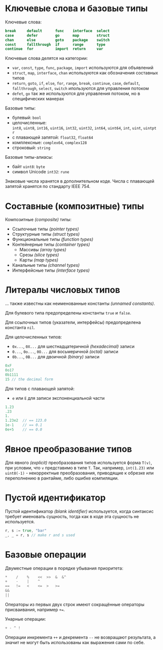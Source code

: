 # Ключевые слова и базовые типы

Ключевые слова:
```go
break     default      func    interface  select
case      defer        go      map        struct
chan      else         goto    package    switch
const     fallthrough  if      range      type
continue  for          import  return     var
```

Ключевые слова делятся на категории:
- `var`, `const`, `type`, `func`, `package`, `import` используются для объявлений
- `struct`, `map`, `interface`, `chan` используются как обозначения составных типов
- `return`, `goto`, `if`, `else`, `for`, `range`, `break`, `continue`, `case`, `default`, `fallthrough`, `select`, `switch` ипользуются для управления потоком
- `defet`, `go` так же используются для управления потоком, но в специфических манерах

Базовые типы:
- булевый: `bool`
- целочисленные: `int8`, `uint8`, `int16`, `uint16`, `int32`, `uint32`, `int64`, `uint64`, `int`, `uint`, `uintptr`
- с плавающей запятой: `float32`, `float64`
- комплексные: `complex64`, `complex128`
- строковый: `string`

Базовые типы-алиасы:
- байт `uint8`: `byte`
- символ Unicode `int32`: `rune`

Знаковые числа хранятся в дополнительном коде.
Числа с плавающей запятой хранятся по стандарту IEEE 754.

# Составные (композитные) типы
Композитные *(composite)* типы:
- Ссылочные типы *(pointer types)*
- Структурные типы *(struct types)*
- Функциональные типы *(function types)*
- Контейнерные типы *(container types)*
	- Массивы *(array types)*
	- Срезы *(slice types)*
	- Карты *(map types)*
- Канальные типы *(channel types)*
- Интерфейсные типы *(interface types)*
# Литералы числовых типов
... также известны как неименованные константы *(unnamed constants)*.

Для булевого типа предопределены константы `true` и `false`.

Для ссылочных типов (указатели, интерфейсы) предопределена константа `nil`.

Для целочисленных типов:
- `0x...`, `0X...` для шестнадцатеричной *(hexadecimal)* записи
- `0...`, `0o...`, `0O...` для восьмеричной *(octal)* записи
- `0b...`, `0B...` для двоичной *(binary)* записи

```go
0xF
0o17
0b1111
15 // the decimal form
```

Для типов с плавающей запятой:
- `e` или `E` для записи экспоненциальной части

```go
1.23
.23
1.
1.23e2  // == 123.0
1e-1    // == 0.1
0e+5    // == 0.0
```
# Явное преобразование типов
Для явного *(explicit)* преобразования типов используется форма `T(v)`, при условии, что `v` представимо в типе `T`. Так, например, `int(1.23)` или `uint8(-1)` - некорректные преобразования, приводящие к обрезке или переполнению в рантайме, либо ошибке компиляции.
# Пустой идентификатор
Пустой идентификатор *(blank identifier)* используется, когда синтаксис требует именовать сущность, тогда как в коде эта сущность не используется.
```go
r, s := true, "bar"
_, _ = r, s // make r and s used
```
# Базовые операции
Двуместные операции в порядке убывания приоритета:
```go
*    /    %    <<  >>  &  &^
+    -    |    ^
==   !=   <    <=  >   >=
&&
||
```
Операторы из первых двух строк имеют сокращённые операторы присваивания, например `+=`.

Унарные операции:
```go
+ - ^ !
```

 Операции инкремента `++` и декремента `--` не возвращают результата, а значит не могут быть использованы как выражения сами по себе.
